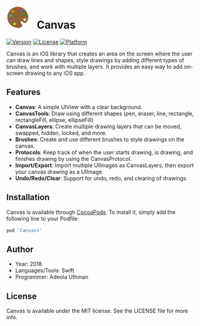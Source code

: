 # <img src="https://github.com/Authman2/Canvas/blob/master/CanvasLogo.png" width='60px' height='60px' /> &nbsp; Canvas

[![Version](https://img.shields.io/cocoapods/v/Canvas.svg?style=flat)](http://cocoapods.org/pods/Canvas+)
[![License](https://img.shields.io/cocoapods/l/Canvas.svg?style=flat)](http://cocoapods.org/pods/Canvas+)
[![Platform](https://img.shields.io/cocoapods/p/Canvas.svg?style=flat)](http://cocoapods.org/pods/Canvas+)

Canvas is an iOS library that creates an area on the screen where the user can draw lines and shapes, style drawings by adding different types of brushes, and work with multiple layers. It provides an easy way to add on-screen drawing to any iOS app.

## Features
- **Canvas**: A simple UIView with a clear background.
- **CanvasTools**: Draw using different shapes (pen, eraser, line, rectangle, rectangleFill, ellipse, ellipseFill)
- **CanvasLayers**: Create multiple drawing layers that can be moved, swapped, hidden, locked, and more.
- **Brushes**: Create and use different brushes to style drawings on the canvas.
- **Protocols**: Keep track of when the user starts drawing, is drawing, and finishes drawing by using the CanvasProtocol.
- **Import/Export**: Import multiple UIImages as CanvasLayers, then export your canvas drawing as a UIImage.
- **Undo/Redo/Clear**: Support for undo, redo, and clearing of drawings.

## Installation

Canvas is available through [CocoaPods](http://cocoapods.org). To install
it, simply add the following line to your Podfile:

```ruby
pod 'Canvas+'
```

## Author
- Year: 2018
- Languages/Tools: Swift
- Programmer: Adeola Uthman

## License

Canvas is available under the MIT license. See the LICENSE file for more info.


